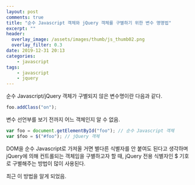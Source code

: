 ```yaml
---
layout: post
comments: true
title: "순수 Javascript 객체와 jQuery 객체를 구별하기 위한 변수 명명법"
excerpt: ""
header:
  overlay_image: /assets/images/thumb/js_thumb02.png
  overlay_filter: 0.3
date: 2019-12-31 20:13
categories:
    - javascript
tags:
    - javascript
    - jquery
---
```

순수 Javascript/jQuery 객체가 구별되지 않은 변수명이란 다음과 같다.

```javascript
foo.addClass("on");
```
변수 선언부를 보기 전까지 어느 객체인지 알 수 없음.

```javascript
var foo = document.getElementById("foo"); // 순수 Javascript 객체
var $foo = $("#foo"); // jQuery 객체
```
DOM을 순수 Javascript로 가져올 거면 별다른 식별자를 안 붙여도 된다고 생각하며 jQuery에 의해 컨트롤되는 객체임을 구별하고자 할 때, jQuery 전용 식별자인 $ 기호로 구별해주는 방법이 많이 사용된다.

최근 이 방법을 알게 되었음.